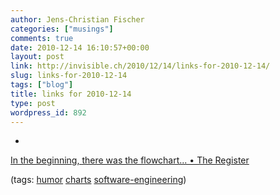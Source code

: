 ```yaml
---
author: Jens-Christian Fischer
categories: ["musings"]
comments: true
date: 2010-12-14 16:10:57+00:00
layout: post
link: http://invisible.ch/2010/12/14/links-for-2010-12-14/
slug: links-for-2010-12-14
tags: ["blog"]
title: links for 2010-12-14
type: post
wordpress_id: 892
---
```


  * 
                

[In the beginning, there was the flowchart... • The Register](http://www.theregister.co.uk/2007/08/16/verity_stob_software_diagramming/)


                
                

(tags: [humor](http://www.delicious.com/jaycee/humor) [charts](http://www.delicious.com/jaycee/charts) [software-engineering](http://www.delicious.com/jaycee/software-engineering))


            

